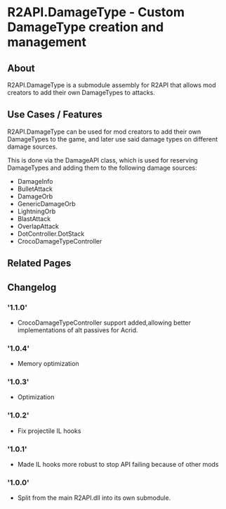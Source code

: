 # R2API.DamageType - Custom DamageType creation and management

## About

R2API.DamageType is a submodule assembly for R2API that allows mod creators to add their own DamageTypes to attacks.

## Use Cases / Features

R2API.DamageType can be used for mod creators to add their own DamageTypes to the game, and later use said damage types on different damage sources.

This is done via the DamageAPI class, which is used for reserving DamageTypes and adding them to the following damage sources:
* DamageInfo
* BulletAttack
* DamageOrb
* GenericDamageOrb
* LightningOrb
* BlastAttack
* OverlapAttack
* DotController.DotStack
* CrocoDamageTypeController

## Related Pages

## Changelog

### '1.1.0'
* CrocoDamageTypeController support added,allowing better implementations of alt passives for Acrid.

### '1.0.4'
* Memory optimization

### '1.0.3'
* Optimization

### '1.0.2'
* Fix projectile IL hooks

### '1.0.1'
* Made IL hooks more robust to stop API failing because of other mods

### '1.0.0'
* Split from the main R2API.dll into its own submodule.
